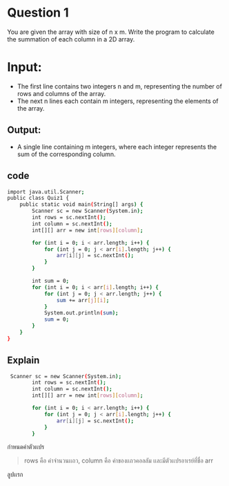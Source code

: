 # Question 1
You are given the array with size of n x m. Write the program to calculate the summation of each column in a 2D array.

# Input:
* The first line contains two integers n and m, representing the number of rows and columns of the array.
* The next n lines each contain m integers, representing the elements of the array.

## Output:
* A single line containing m integers, where each integer represents the sum of the corresponding column.

## code

```bash
import java.util.Scanner;
public class Quiz1 {
    public static void main(String[] args) {
        Scanner sc = new Scanner(System.in);
        int rows = sc.nextInt();
        int column = sc.nextInt();
        int[][] arr = new int[rows][column];

        for (int i = 0; i < arr.length; i++) {
            for (int j = 0; j < arr[i].length; j++) {
                arr[i][j] = sc.nextInt();
            }
        }

        int sum = 0;
        for (int i = 0; i < arr[i].length; i++) {
            for (int j = 0; j < arr.length; j++) {
                sum += arr[j][i];
            }
            System.out.println(sum);
            sum = 0;
        }
    }
}
```

## Explain
```bash
 Scanner sc = new Scanner(System.in);
        int rows = sc.nextInt();
        int column = sc.nextInt();
        int[][] arr = new int[rows][column];

        for (int i = 0; i < arr.length; i++) {
            for (int j = 0; j < arr[i].length; j++) {
                arr[i][j] = sc.nextInt();
            }
        }
```
กําหนดค่าตัวเเปร
> rows คือ ค่าจํานวนเเถว, column คือ ค่าของเเถวคอลลัม เเละมีตัวเเปรอาเรย์ที่ชื่อ arr

ลูปเเรก
>

